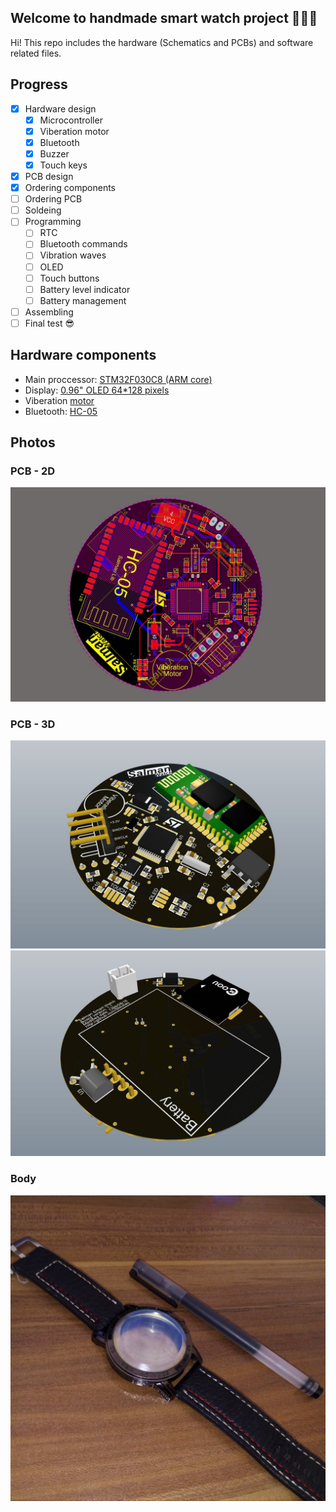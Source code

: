 ## Welcome to handmade smart watch project ✋🏻😃
Hi! This repo includes the hardware (Schematics and PCBs) and software related files.

## Progress
- [x] Hardware design
  - [x] Microcontroller
  - [x] Viberation motor
  - [x] Bluetooth
  - [x] Buzzer
  - [x] Touch keys
- [x] PCB design
- [x] Ordering components
- [ ] Ordering PCB
- [ ] Soldeing
- [ ] Programming
  - [ ] RTC
  - [ ] Bluetooth commands
  - [ ] Vibration waves
  - [ ] OLED
  - [ ] Touch buttons
  - [ ] Battery level indicator
  - [ ] Battery management
- [ ] Assembling
- [ ] Final test 😎

## Hardware components
 * Main proccessor: [STM32F030C8 (ARM core)](https://www.javanelec.com/Shops/ProductDetail/24347)
 * Display: [0.96" OLED 64*128 pixels](https://www.javanelec.com/Shops?searchFilter=oled#)
 * Viberation [motor](https://www.javanelec.com/Shops/ProductDetail/38512)
 * Bluetooth: [HC-05](https://www.javanelec.com/Shops/ProductDetail/30407)

## Photos
### PCB - 2D
![2D](photos/Pic21.JPG?raw=true "2D view of main PCB - both layers")
### PCB - 3D
![3D-front](photos/Pic20.JPG?raw=true "3D view of main PCB - front")
![3D-back](photos/Pic19.JPG?raw=true "3D view of main PCB - back")
### Body
![Body](photos/Pic5.jpg?raw=true "main body")
